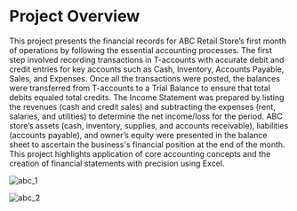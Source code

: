 # Project Overview

This project presents the financial records for ABC Retail Store’s first month of operations by following the essential accounting processes. The first step involved recording transactions in T-accounts with accurate debit and credit entries for key accounts such as Cash, Inventory, Accounts Payable, Sales, and Expenses. Once all the transactions were posted, the balances were transferred from T-accounts to a Trial Balance to ensure that total debits equaled total credits. 
The Income Statement was prepared by listing the revenues (cash and credit sales) and subtracting the expenses (rent, salaries, and utilities) to determine the net income/loss for the period. ABC store’s assets (cash, inventory, supplies, and accounts receivable), liabilities (accounts payable), and owner’s equity were presented in the balance sheet to ascertain the business's financial position at the end of the month. This project highlights application of core accounting concepts and the creation of financial statements with precision using Excel.


![abc_1](https://github.com/user-attachments/assets/00491c37-debe-4d27-b493-67f0ff01e937)


![abc_2](https://github.com/user-attachments/assets/2d639546-2eb8-4800-8f4b-ca768af2482a)
